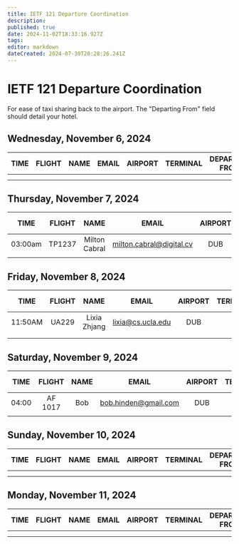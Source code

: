 ```yaml
---
title: IETF 121 Departure Coordination
description: 
published: true
date: 2024-11-02T18:33:16.927Z
tags: 
editor: markdown
dateCreated: 2024-07-30T20:28:26.241Z
---
```


# IETF 121 Departure Coordination
For ease of taxi sharing back to the airport. The "Departing From" field should detail your hotel. 

## Wednesday, November 6, 2024

| TIME | FLIGHT | NAME | EMAIL | AIRPORT | TERMINAL | DEPARTING FROM | NOTES |
|:----:|:------:|:----:|:-----:|:-------:|:--------:|:-----------:|:-----:|
|      |        |      |       |         |          |             |       |
|      |        |      |       |         |          |             |       |

## Thursday, November 7, 2024

| TIME | FLIGHT | NAME | EMAIL | AIRPORT | TERMINAL | DEPARTING FROM | NOTES |
|:----:|:------:|:----:|:-----:|:-------:|:--------:|:-----------:|:-----:|
|  03:00am    |    TP1237    |   Milton Cabral    |   milton.cabral@digital.cv    |    DUB     |    1      |     Travel Lodge | To Lisbon      |       |
|      |        |      |       |         |          |             |       |

## Friday, November 8, 2024

| TIME | FLIGHT | NAME | EMAIL | AIRPORT | TERMINAL | DEPARTING FROM | NOTES |
|:----:|:------:|:----:|:-----:|:-------:|:--------:|:-----------:|:-----:|
|  11:50AM | UA229 | Lixia Zhjang | lixia@cs.ucla.edu | DUB |2 | Travel Lodge  | to IAD  |
|      |        |      |       |         |          |             |       |
|      |        |      |       |         |          |             |       |


## Saturday, November 9, 2024

| TIME | FLIGHT | NAME | EMAIL | AIRPORT | TERMINAL | DEPARTING FROM | NOTES |
|:----:|:------:|:----:|:-----:|:-------:|:--------:|:-----------:|:-----:|
|  04:00 | AF 1017 | Bob | bob.hinden@gmail.com | DUB |1 | Travel Lodge  | to Paris  |
|      |        |      |       |         |          |             |       |


## Sunday, November 10, 2024

| TIME | FLIGHT | NAME | EMAIL | AIRPORT | TERMINAL | DEPARTING FROM | NOTES |
|:----:|:------:|:----:|:-----:|:-------:|:--------:|:-----------:|:-----:|
|      |        |      |       |         |          |             |       |
|      |        |      |       |         |          |             |       |

## Monday, November 11, 2024

| TIME | FLIGHT | NAME | EMAIL | AIRPORT | TERMINAL | DEPARTING FROM | NOTES |
|:----:|:------:|:----:|:-----:|:-------:|:--------:|:-----------:|:-----:|
|      |        |      |       |         |          |             |       |
|      |        |      |       |         |          |             |       |